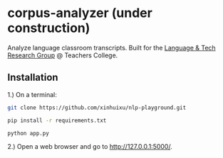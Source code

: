 # corpus-analyzer (under construction)
Analyze language classroom transcripts. Built for the [Language & Tech Research Group](https://sites.google.com/tc.columbia.edu/al-tesol-language-technology/projects/altec-learner-corpus?authuser=0) @ Teachers College.


## Installation
1.) On a terminal:
   ```bash
   git clone https://github.com/xinhuixu/nlp-playground.git
   ```
   ```bash
   pip install -r requirements.txt
   ```
   ```bash
   python app.py
   ```
2.) Open a web browser and go to http://127.0.0.1:5000/.

